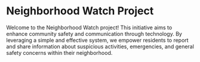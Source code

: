 ﻿# Neighborhood Watch Project
Welcome to the Neighborhood Watch project! This initiative aims to enhance community safety and communication through technology. By leveraging a simple and effective system, we empower residents to report and share information about suspicious activities, emergencies, and general safety concerns within their neighborhood.

